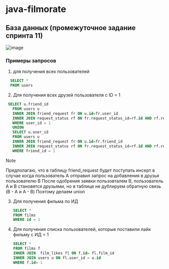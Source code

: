 # java-filmorate

## База данных (промежуточное задание спринта 11)

![image](https://github.com/verazhadovskaya/java-filmorate/assets/130570412/26702bbe-795f-412a-89eb-a7de7156d587)


### Примеры запросов
1. для получения всех пользователей
```sql
  SELECT * 
  FROM users
```

2. Для получения всех друзей пользователя c ID = 1
```sql
 SELECT u.friend_id
   FROM users u
   INNER JOIN friend_request fr ON u.id=fr.user_id
   INNER JOIN request_status rf ON fr.request_status_id=rf.id AND rf.request_status= 'подтверждённая'
   WHERE user_id = 1
   UNION
   SELECT u.user_id
   FROM users u
   INNER JOIN friend_request fr ON u.id=fr.friend_id
   INNER JOIN request_status rf ON fr.request_status_id=rf.id AND rf.request_status= 'подтверждённая'
   WHERE friend_id = 1
```

> [!NOTE]
> Предполагаю, что в таблицу friend_request будет поступать инсерт в случае когда пользователь A отправил запрос на добавления в друзья пользователю B
> После одобрения заявки пользовталем B, пользователь A и B становятся друзьями, но в таблице не дублируем обратную связь (B - A и A - B)
> Поэтому делаем union

3. Для получения фильма по ИД
   ```sql
   SELECT *
   FROM films
   WHERE id = 1
   ```

4. Для получения списка пользователей, которые поставили лайк фильму с ИД = 1
   ```sql
   SELECT *
   FROM films f
   INNER JOIN  film_likes fl ON f.id= fl.film_id
   INNER JOIN users u ON fl.user_id = u.id
   WHERE f.id= 1
   ```

